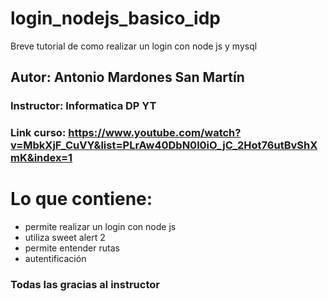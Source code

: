 # login_nodejs_basico_idp
Breve tutorial de como realizar un login con node js y mysql

## Autor: Antonio Mardones San Martín

### Instructor: Informatica DP YT
### Link curso: https://www.youtube.com/watch?v=MbkXjF_CuVY&list=PLrAw40DbN0l0iO_jC_2Hot76utBvShXmK&index=1

# Lo que contiene:
- permite realizar un login con node js
- utiliza sweet alert 2
- permite entender rutas
- autentificación

### Todas las gracias al instructor

